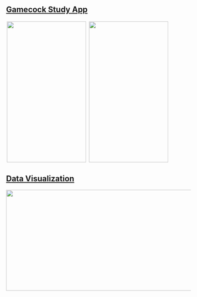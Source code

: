 <div>
  <h2><a href="https://gamecockstudy.wordpress.com/">Gamecock Study App</a></h2>
  <img src="https://cloud.githubusercontent.com/assets/5387510/23328731/38d46710-faf7-11e6-8dcf-749d2965af08.png"  width="216" height="384" alt="" style="padding:2px">
  <img src="https://cloud.githubusercontent.com/assets/5387510/23328732/38da09b8-faf7-11e6-9ff0-800b26475781.png"  width="216" height="384" alt="" style="padding:2px">
</div>
<div>
  <h2><a href="https://jameseverette.github.io/dataVis/">Data Visualization</a></h2>
  <img src="https://cloud.githubusercontent.com/assets/5387510/25299814/017f8f96-26d1-11e7-8ee5-e9cc976b9993.png"  width="600" height="275" alt="">
</div>
